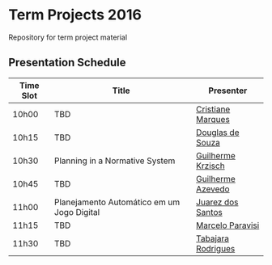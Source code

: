 # Term Projects 2016
Repository for term project material

## Presentation Schedule

| Time Slot | Title | Presenter |
| --------- | ----- | --------- |
| 10h00     | TBD   | [Cristiane Marques](/cristiane) | 
| 10h15     | TBD   | [Douglas de Souza](/douglas)  |
| 10h30     | Planning in a Normative System   | [Guilherme Krzisch](/guilhermek) |
| 10h45     | TBD   | [Guilherme Azevedo](/guilhermea) | 
| 11h00     | Planejamento Automático em um Jogo Digital   | [Juarez dos Santos](/juarez) |
| 11h15     | TBD   | [Marcelo Paravisi](/marcelo)  |
| 11h30     | TBD   | [Tabajara Rodrigues](/tabajara) |

